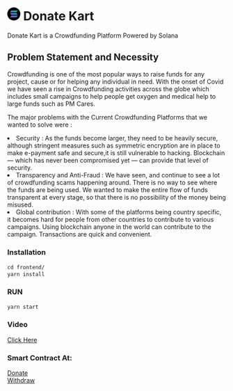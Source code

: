 # <img src="https://raw.githubusercontent.com/github/explore/14191328e15689ba52d5c10e18b43417bf79b2ef/topics/solana/solana.png" style="height:30px"/> Donate Kart 
Donate Kart is a Crowdfunding Platform Powered by Solana

## Problem Statement and Necessity
Crowdfunding is one of the most popular ways to raise funds for any project, cause or for helping any individual in need. With the onset of Covid we have seen a rise in Crowdfunding activities across the globe which includes small campaigns to help people get oxygen and medical help to large funds such as PM Cares.

The major problems with the Current Crowdfunding Platforms that we wanted to solve were :

<li>Security : As the funds become larger, they need to be heavily secure, although stringent measures such as symmetric encryption are in place to make e-payment safe and secure,it is still vulnerable to hacking. Blockchain — which has never been compromised yet — can provide that level of security.
</li>
<li>
Transparency and Anti-Fraud : We have seen, and continue to see a lot of crowdfunding scams happening around. There is no way to see where the funds are being used. We wanted to make the entire flow of funds transparent at every stage, so that there is no possibility of the money being misused.
</li>
<li>
Global contribution : With some of the platforms being country specific, it becomes hard for people from other countries to contribute to various campaigns. Using blockchain anyone in the world can contribute to the campaign. Transactions are quick and convenient.
</li>

### Installation
```
cd frontend/
yarn install
```

### RUN
```
yarn start
```

### Video
<a href="https://www.loom.com/share/328a87d7f3084deb96984e636c2f590b">Click Here</a>

### Smart Contract At:
<a href="https://github.com/surendravarmadendukuri/Donate-kart/blob/bde481160c216db9c48403966289a948c8417f21/programs/crowdfunding/src/lib.rs#L33">Donate</a><br/>
<a href="https://github.com/surendravarmadendukuri/Donate-kart/blob/bde481160c216db9c48403966289a948c8417f21/programs/crowdfunding/src/lib.rs#L18">Withdraw</a>
